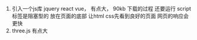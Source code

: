 1. 引入一个js库 jquery react vue， 有点大， 90kb 下载的过程 还要运行 script 标签是阻塞型的 放在页面的底部 让html css先看到良好的页面 网页的响应会更快
2. three.js 有点大